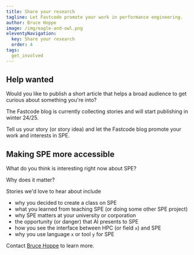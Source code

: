 ```yaml
---
title: Share your research
tagline: Let Fastcode promote your work in performance engineering.
author: Bruce Hoppe
image: /img/eagle-and-owl.png
eleventyNavigation:
  key: Share your research
  order: 4
tags:
  get_involved
---
```


## Help wanted

Would you like to publish a short article that helps a broad audience to get curious about something you're into?

The Fastcode blog is currently collecting stories and will start publishing in winter 24/25.

Tell us your story (or story idea) and let the Fastcode blog promote your work and interests in SPE. 

## Making SPE more accessible

What do you think is interesting right now about SPE? 

Why does it matter? 

Stories we'd love to hear about include
* why you decided to create a class on SPE
* what you learned from teaching SPE (or doing some other SPE project)
* why SPE matters at your university or corporation
* the opportunity (or danger) that AI presents to SPE
* how you see the interface between HPC (or field `x`) and SPE
* why you use language `x` or tool `y` for SPE

Contact [Bruce Hoppe](mailto:behoppe@mit.edu) to learn more.
 